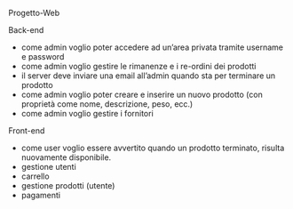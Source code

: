 Progetto-Web

Back-end
- come admin voglio poter accedere ad un’area privata tramite username e password
- come admin voglio gestire le rimanenze e i re-ordini dei prodotti
- il server deve inviare una email all’admin quando sta per terminare un prodotto
- come admin voglio poter creare e inserire un nuovo prodotto (con proprietà come nome, descrizione, peso, ecc.)
- come admin voglio gestire i fornitori

Front-end
- come user voglio essere avvertito quando un prodotto terminato, risulta nuovamente disponibile.
- gestione utenti
- carrello
- gestione prodotti (utente)
- pagamenti